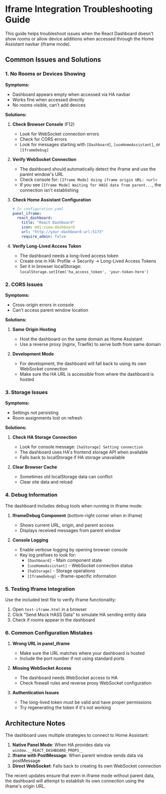 # Iframe Integration Troubleshooting Guide

This guide helps troubleshoot issues when the React Dashboard doesn't show rooms or allow device additions when accessed through the Home Assistant navbar (iframe mode).

## Common Issues and Solutions

### 1. No Rooms or Devices Showing

**Symptoms:**
- Dashboard appears empty when accessed via HA navbar
- Works fine when accessed directly
- No rooms visible, can't add devices

**Solutions:**

1. **Check Browser Console** (F12)
   - Look for WebSocket connection errors
   - Check for CORS errors
   - Look for messages starting with `[Dashboard]`, `[useHomeAssistant]`, or `[IframeDebug]`

2. **Verify WebSocket Connection**
   - The dashboard should automatically detect the iframe and use the parent window's URL
   - Check console for: `[Iframe Mode] Using iframe origin URL: <url>`
   - If you see `[Iframe Mode] Waiting for HASS data from parent...`, the connection isn't establishing

3. **Check Home Assistant Configuration**
   ```yaml
   # In configuration.yaml
   panel_iframe:
     react_dashboard:
       title: "React Dashboard"
       icon: mdi:view-dashboard
       url: "http://your-dashboard-url:5173"
       require_admin: false
   ```

4. **Verify Long-Lived Access Token**
   - The dashboard needs a long-lived access token
   - Create one in HA: Profile → Security → Long-Lived Access Tokens
   - Set it in browser localStorage: `localStorage.setItem('ha_access_token', 'your-token-here')`

### 2. CORS Issues

**Symptoms:**
- Cross-origin errors in console
- Can't access parent window location

**Solutions:**

1. **Same Origin Hosting**
   - Host the dashboard on the same domain as Home Assistant
   - Use a reverse proxy (nginx, Traefik) to serve both from same domain

2. **Development Mode**
   - For development, the dashboard will fall back to using its own WebSocket connection
   - Make sure the HA URL is accessible from where the dashboard is hosted

### 3. Storage Issues

**Symptoms:**
- Settings not persisting
- Room assignments lost on refresh

**Solutions:**

1. **Check HA Storage Connection**
   - Look for console message: `[haStorage] Setting connection`
   - The dashboard uses HA's frontend storage API when available
   - Falls back to localStorage if HA storage unavailable

2. **Clear Browser Cache**
   - Sometimes old localStorage data can conflict
   - Clear site data and reload

### 4. Debug Information

The dashboard includes debug tools when running in iframe mode:

1. **IframeDebug Component** (bottom-right corner when in iframe)
   - Shows current URL, origin, and parent access
   - Displays received messages from parent window

2. **Console Logging**
   - Enable verbose logging by opening browser console
   - Key log prefixes to look for:
     - `[Dashboard]` - Main component state
     - `[useHomeAssistant]` - WebSocket connection status
     - `[haStorage]` - Storage operations
     - `[IframeDebug]` - Iframe-specific information

### 5. Testing Iframe Integration

Use the included test file to verify iframe functionality:

1. Open `test-iframe.html` in a browser
2. Click "Send Mock HASS Data" to simulate HA sending entity data
3. Check if rooms appear in the dashboard

### 6. Common Configuration Mistakes

1. **Wrong URL in panel_iframe**
   - Make sure the URL matches where your dashboard is hosted
   - Include the port number if not using standard ports

2. **Missing WebSocket Access**
   - The dashboard needs WebSocket access to HA
   - Check firewall rules and reverse proxy WebSocket configuration

3. **Authentication Issues**
   - The long-lived token must be valid and have proper permissions
   - Try regenerating the token if it's not working

## Architecture Notes

The dashboard uses multiple strategies to connect to Home Assistant:

1. **Native Panel Mode**: When HA provides data via `window.__REACT_DASHBOARD_PROPS__`
2. **Iframe with PostMessage**: When parent window sends data via postMessage
3. **Direct WebSocket**: Falls back to creating its own WebSocket connection

The recent updates ensure that even in iframe mode without parent data, the dashboard will attempt to establish its own connection using the iframe's origin URL.